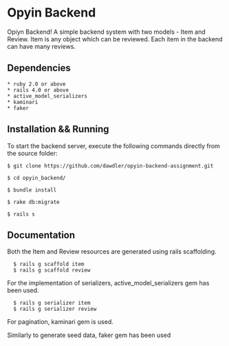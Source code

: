 # Opyin Backend

Opiyn Backend! A simple backend system with two models - Item and Review. Item is any object which can be reviewed. Each item in the backend can have many reviews.

## Dependencies

	* ruby 2.0 or above
	* rails 4.0 or above
	* active_model_serializers
	* kaminari
	* faker
	
## Installation && Running

To start the backend server, execute the following commands directly from the source folder:
	
	$ git clone https://github.com/dawdler/opyin-backend-assignment.git	
	
	$ cd opyin_backend/

	$ bundle install

	$ rake db:migrate

	$ rails s

## Documentation

Both the Item and Review resources are generated using rails scaffolding.

      $ rails g scaffold item
      $ rails g scaffold review

For the implementation of serializers, active_model_serializers gem has been used.

      $ rails g serializer item
      $ rails g serializer review

For pagination, kaminari gem is used. 

Similarly to generate seed data, faker gem has been used
